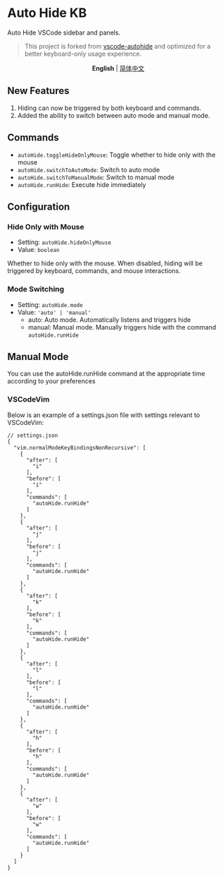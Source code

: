 # Auto Hide KB

Auto Hide VSCode sidebar and panels.

> This project is forked from [vscode-autohide](https://github.com/sirmspencer/vscode-autohide) and optimized for a better keyboard-only usage experience.

<p align='center'>
<b>English</b> | <a href="https://github.com/kvoon3/vscode-autohide-kb/blob/master/README.zh-CN.md">简体中文</a>
</p>

## New Features

1. Hiding can now be triggered by both keyboard and commands.
2. Added the ability to switch between auto mode and manual mode.

## Commands

- `autoHide.toggleHideOnlyMouse`: Toggle whether to hide only with the mouse
- `autoHide.switchToAutoMode`: Switch to auto mode
- `autoHide.switchToManualMode`: Switch to manual mode
- `autoHide.runHide`: Execute hide immediately

## Configuration

### Hide Only with Mouse

- Setting: `autoHide.hideOnlyMouse`
- Value: `boolean`

Whether to hide only with the mouse. When disabled, hiding will be triggered by keyboard, commands, and mouse interactions.

### Mode Switching

- Setting: `autoHide.mode`
- Value: `'auto' | 'manual'`
  - auto: Auto mode. Automatically listens and triggers hide
  - manual: Manual mode. Manually triggers hide with the command `autoHide.runHide`

## Manual Mode

You can use the autoHide.runHide command at the appropriate time according to your preferences

### VSCodeVim

Below is an example of a settings.json file with settings relevant to VSCodeVim:

```jsonc
// settings.json
{
  "vim.normalModeKeyBindingsNonRecursive": [
    {
      "after": [
        "i"
      ],
      "before": [
        "i"
      ],
      "commands": [
        "autoHide.runHide"
      ]
    },
    {
      "after": [
        "j"
      ],
      "before": [
        "j"
      ],
      "commands": [
        "autoHide.runHide"
      ]
    },
    {
      "after": [
        "k"
      ],
      "before": [
        "k"
      ],
      "commands": [
        "autoHide.runHide"
      ]
    },
    {
      "after": [
        "l"
      ],
      "before": [
        "l"
      ],
      "commands": [
        "autoHide.runHide"
      ]
    },
    {
      "after": [
        "h"
      ],
      "before": [
        "h"
      ],
      "commands": [
        "autoHide.runHide"
      ]
    },
    {
      "after": [
        "w"
      ],
      "before": [
        "w"
      ],
      "commands": [
        "autoHide.runHide"
      ]
    }
  ]
}
```
